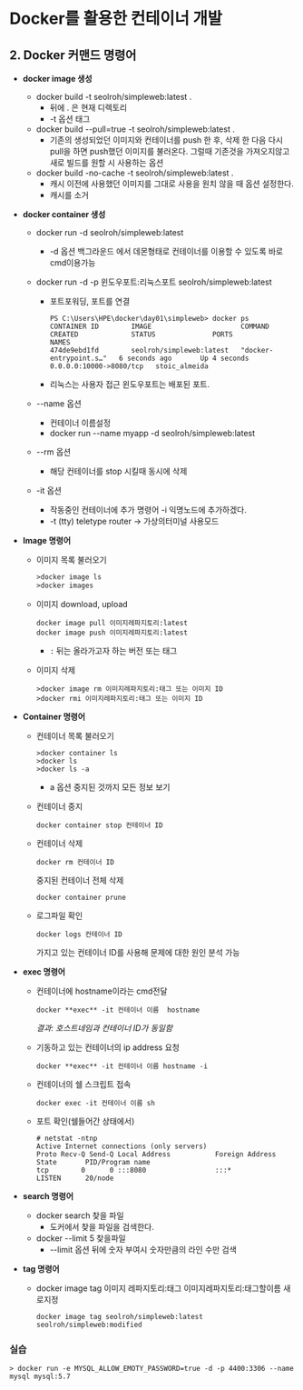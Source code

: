 # Docker를 활용한 컨테이너 개발

## 2. Docker 커맨드 명령어

 + **docker image 생성**
   	
   + docker build -t seolroh/simpleweb:latest .
      	+ 뒤에 . 은 현재 디렉토리
      	+ -t 옵션 태그
   + docker build --pull=true -t seolroh/simpleweb:latest .
       + 기존의 생성되었던 이미지와 컨테이너를 push 한 후, 삭제 한 다음 다시 pull을 하면 push했던 이미지를 불러온다. 그럴때 기존것을 가져오지않고 새로 빌드를 원할 시 사용하는 옵션 
   + docker build -no-cache -t seolroh/simpleweb:latest .
       + 캐시 이전에 사용했던 이미지를 그대로 사용을 원치 않을 때 옵션 설정한다.
       + 캐시를 소거
   
 + **docker container 생성**
   	
   + docker run -d  seolroh/simpleweb:latest
      	
      	+ -d 옵션 백그라운드 에서 데몬형태로 컨테이너를 이용할 수 있도록 바로 cmd이용가능
      	
   + docker run -d -p 윈도우포트:리눅스포트 seolroh/simpleweb:latest
   
       + 포트포워딩,  포트를 연결
   
           ```
           PS C:\Users\HPE\docker\day01\simpleweb> docker ps
           CONTAINER ID        IMAGE                      COMMAND                  CREATED             STATUS              PORTS                     NAMES
           474de9ebd1fd        seolroh/simpleweb:latest   "docker-entrypoint.s…"   6 seconds ago       Up 4 seconds        0.0.0.0:10000->8080/tcp   stoic_almeida
           ```
   
       + 리눅스는 사용자 접근 윈도우포트는 배포된 포트.
   
   + --name 옵션
   
       + 컨테이너 이름설정
       + docker run --name myapp -d  seolroh/simpleweb:latest
   
   + --rm 옵션
   
       + 해당 컨테이너를 stop 시킬때 동시에 삭제
   
   + -it 옵션
   
       + 작동중인 컨테이너에 추가 명령어  -i 익명노드에 추가하겠다. 
       + -t (tty) teletype router -> 가상의터미널 사용모드 
   
       
   
 + **Image 명령어**
   	
   	+ 이미지 목록 불러오기
   	
   	  ```dockerfile
   	  >docker image ls
   	  >docker images
   	  ```
   	
   	+ 이미지 download, upload
   	
   	  ```
   	  docker image pull 이미지레파지토리:latest 
   	  docker image push 이미지레파지토리:latest
   	  ```
   	
   	  + `:` 뒤는 올라가고자 하는 버전 또는 태그
   	
   	+ 이미지 삭제
   	
   	  ```
   	  >docker image rm 이미지레파지토리:태그 또는 이미지 ID
   	  >docker rmi 이미지레파지토리:태그 또는 이미지 ID
   	  ```
   	
   	
   	
+ **Container 명령어**

    + 컨테이너 목록 불러오기

        ```
        >docker container ls
        >docker ls
        >docker ls -a
        ```

        + a 옵션 중지된 것까지 모든 정보 보기

    + 컨테이너 중지

        ```
        docker container stop 컨테이너 ID
        ```

    + 컨테이너 삭제

        ```
        docker rm 컨테이너 ID
        ```

        중지된 컨테이너 전체 삭제

        ```
        docker container prune
        ```

    + 로그파일 확인

        ```
        docker logs 컨테이너 ID
        ```

        가지고 있는 컨테이너 ID를 사용해 문제에 대한 원인 분석 가능

    

+ **exec 명령어**

    + 컨테이너에 hostname이라는 cmd전달

        ```
        docker **exec** -it 컨테이너 이름  hostname
        ```

        *결과: 호스트네임과 컨테이너 ID가 동일함*

    + 기동하고 있는 컨테이너의 ip address 요청

        ```
        docker **exec** -it 컨테이너 이름 hostname -i
        ```

    + 컨테이너의 쉘 스크립트 접속

        ```
        docker exec -it 컨테이너 이름 sh
        ```

    + 포트 확인(쉘들어간 상태에서) 

        ```
        # netstat -ntnp
        Active Internet connections (only servers)
        Proto Recv-Q Send-Q Local Address           Foreign Address         State       PID/Program name
        tcp        0      0 :::8080                 :::*                    LISTEN      20/node
        
        ```

+ **search 명령어**

    + docker search 찾을 파일
      + 도커에서 찾을 파일을 검색한다.
    + docker --limit 5 찾을파일
      + --limit 옵션 뒤에 숫자 부여시 숫자만큼의 라인 수만 검색

+ **tag 명령어**

    + docker image tag 이미지 레파지토리:태그 이미지레파지토리:태그할이름 새로지정

        ```
        docker image tag seolroh/simpleweb:latest seolroh/simpleweb:modified
        ```





### 실습

```
> docker run -e MYSQL_ALLOW_EMOTY_PASSWORD=true -d -p 4400:3306 --name mysql mysql:5.7
```

